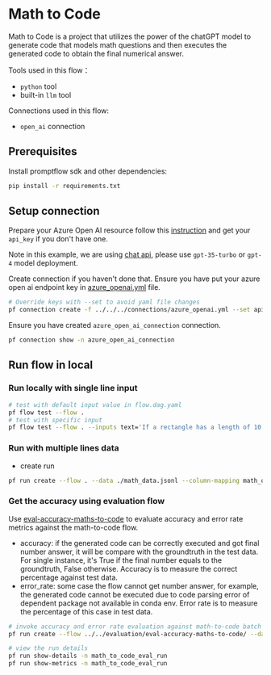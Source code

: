 # Math to Code
Math to Code is a project that utilizes the power of the chatGPT model to generate code that models math questions and then executes the generated code to obtain the final numerical answer.

Tools used in this flow：

- `python` tool
- built-in `llm` tool

Connections used in this flow:

- `open_ai` connection

## Prerequisites
Install promptflow sdk and other dependencies:

```cmd
pip install -r requirements.txt
```

## Setup connection
Prepare your Azure Open AI resource follow this [instruction](https://learn.microsoft.com/en-us/azure/cognitive-services/openai/how-to/create-resource?pivots=web-portal) and get your `api_key` if you don't have one.

Note in this example, we are using [chat api](https://learn.microsoft.com/en-us/azure/ai-services/openai/how-to/chatgpt?pivots=programming-language-chat-completions), please use `gpt-35-turbo` or `gpt-4` model deployment.

Create connection if you haven't done that. Ensure you have put your azure open ai endpoint key in [azure_openai.yml](azure_openai.yml) file. 
```bash
# Override keys with --set to avoid yaml file changes
pf connection create -f ../../../connections/azure_openai.yml --set api_key=<your_api_key> api_base=<your_api_base>
```

Ensure you have created `azure_open_ai_connection` connection.
```bash
pf connection show -n azure_open_ai_connection
```


## Run flow in local

### Run locally with single line input

```bash
# test with default input value in flow.dag.yaml
pf flow test --flow .
# test with specific input
pf flow test --flow . --inputs text='If a rectangle has a length of 10 and width of 5, what is the area?'
```

### Run with multiple lines data

- create run
```bash
pf run create --flow . --data ./math_data.jsonl --column-mapping math_question='${data.question}' --name math_to_code_batch_run --stream
```

### Get the accuracy using evaluation flow
Use [eval-accuracy-maths-to-code](../../evaluation/eval-accuracy-maths-to-code/) to evaluate accuracy and error rate metrics against the math-to-code flow.

- accuracy: if the generated code can be correctly executed and got final number answer, it will be compare with the groundtruth in the test data. For single instance, it's True if the final number equals to the groundtruth, False otherwise. Accuracy is to measure the correct percentage against test data.
- error_rate: some case the flow cannot get number answer, for example, the generated code cannot be executed due to code parsing error of dependent package not available in conda env. Error rate is to measure the percentage of this case in test data. 

```bash
# invoke accuracy and error rate evaluation against math-to-code batch run
pf run create --flow ../../evaluation/eval-accuracy-maths-to-code/ --data ./math_data.jsonl --column-mapping groundtruth='${data.answer}' prediction='${run.outputs.answer}' --run math-to-code-batch-run --name math_to_code_eval_run --stream

# view the run details
pf run show-details -n math_to_code_eval_run
pf run show-metrics -n math_to_code_eval_run
```